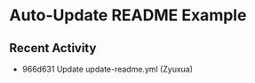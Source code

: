 # Auto-Update README Example

## Recent Activity
<!-- BEGIN RECENT_ACTIVITY -->
* 966d631 Update update-readme.yml (Zyuxua)
<!-- END RECENT_ACTIVITY -->


